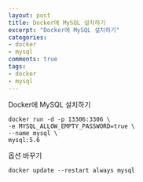 ```yaml
---
layout: post
title: Docker에 MySQL 설치하기
excerpt: "Docker에 MySQL 설치하기"
categories: 
- docker
- mysql
comments: true
tags: 
- docker
- mysql
---
```

Docker에 MySQL 설치하기

```
docker run -d -p 13306:3306 \
-e MYSQL_ALLOW_EMPTY_PASSWORD=true \
--name mysql \
mysql:5.6
```

옵션 바꾸기
```
docker update --restart always mysql
```